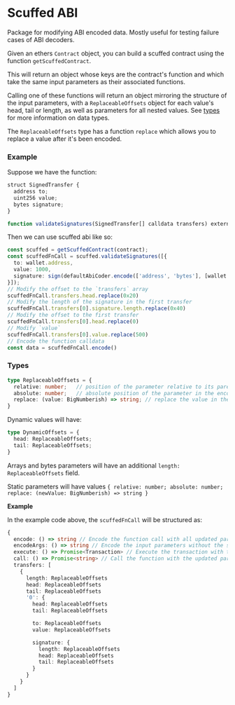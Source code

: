 # Scuffed ABI

Package for modifying ABI encoded data. Mostly useful for testing failure cases of ABI decoders.

Given an ethers `Contract` object, you can build a scuffed contract using the function `getScuffedContract`.

This will return an object whose keys are the contract's function and which take the same input parameters as their associated functions.

Calling one of these functions will return an object mirroring the structure of the input parameters, with a `ReplaceableOffsets` object for each value's head, tail or length, as well as parameters for all nested values. See [types](#types) for more information on data types.

The `ReplaceableOffsets` type has a function `replace` which allows you to replace a value after it's been encoded.

### Example

Suppose we have the function:

```typescript
struct SignedTransfer {
  address to;
  uint256 value;
  bytes signature;
}

function validateSignatures(SignedTransfer[] calldata transfers) external;
```

Then we can use scuffed abi like so:
```typescript
const scuffed = getScuffedContract(contract);
const scuffedFnCall = scuffed.validateSignatures([{
  to: wallet.address,
  value: 1000,
  signature: sign(defaultAbiCoder.encode(['address', 'bytes'], [wallet.address, 1000]))
}]);
// Modify the offset to the `transfers` array
scuffedFnCall.transfers.head.replace(0x20)
// Modify the length of the signature in the first transfer
scuffedFnCall.transfers[0].signature.length.replace(0x40)
// Modify the offset to the first transfer
scuffedFnCall.transfers[0].head.replace(0)
// Modify `value`
scuffedFnCall.transfers[0].value.replace(500)
// Encode the function calldata
const data = scuffedFnCall.encode()
```

### Types

```typescript
type ReplaceableOffsets = {
  relative: number;   // position of the parameter relative to its parent
  absolute: number;   // absolute position of the parameter in the encoded args
  replace: (value: BigNumberish) => string; // replace the value in the encoded args
}
```

Dynamic values will have:

```typescript
type DynamicOffsets = {
  head: ReplaceableOffsets;
  tail: ReplaceableOffsets;
}
```

Arrays and bytes parameters will have an additional `length: ReplaceableOffsets` field.

Static parameters will have values `{ relative: number; absolute: number; replace: (newValue: BigNumberish) => string }`

**Example**

In the example code above, the `scuffedFnCall` will be structured as:

```typescript
{
  encode: () => string // Encode the function call with all updated parameters
  encodeArgs: () => string // Encode the input parameters without the selector
  execute: () => Promise<Transaction> // Execute the transaction with the updated parameters
  call: () => Promise<string> // Call the function with the updated parameters
  transfers: [
    {
      length: ReplaceableOffsets
      head: ReplaceableOffsets
      tail: ReplaceableOffsets
      '0': {
        head: ReplaceableOffsets
        tail: ReplaceableOffsets

        to: ReplaceableOffsets
        value: ReplaceableOffsets

        signature: {
          length: ReplaceableOffsets
          head: ReplaceableOffsets
          tail: ReplaceableOffsets
        }
      }
    }
  ]
}
```